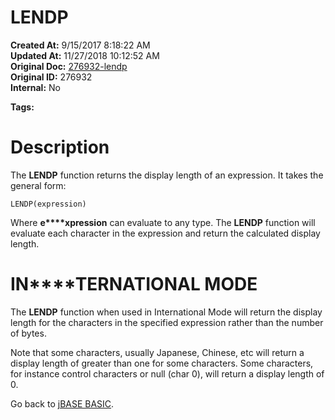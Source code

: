 # LENDP

**Created At:** 9/15/2017 8:18:22 AM  
**Updated At:** 11/27/2018 10:12:52 AM  
**Original Doc:** [276932-lendp](https://docs.jbase.com/36868-jbase-basic/276932-lendp)  
**Original ID:** 276932  
**Internal:** No  

**Tags:**
<badge text='string handling' vertical='middle' />

# Description

The **LENDP** function returns the display length of an expression. It takes the general form:

```
LENDP(expression)
```

Where **e****xpression** can evaluate to any type. The **LENDP** function will evaluate each character in the expression and return the calculated display length.



# **IN****TERNATIONAL MODE**

The **LENDP** function when used in International Mode will return the display length for the characters in the specified expression rather than the number of bytes.

Note that some characters, usually Japanese, Chinese, etc will return a display length of greater than one for some characters. Some characters, for instance control characters or null (char 0), will return a display length of 0.



Go back to [jBASE BASIC](./../jbase-basic-programmers-reference-guide).
